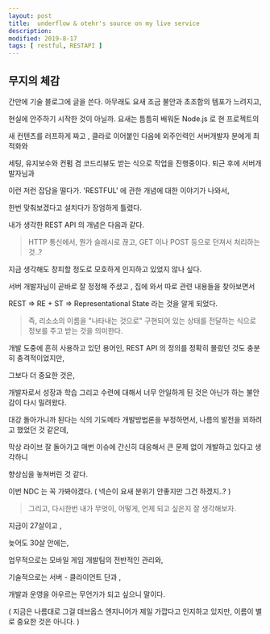 ```yaml
---
layout: post
title:  underflow & otehr's source on my live service
description: 
modified: 2019-8-17
tags: [ restful, RESTAPI ] 
---
```


## 무지의 체감

간만에 기술 블로그에 글을 쓴다. 아무래도 요새 조금 불안과 초조함의 템포가 느려지고,

현실에 안주하기 시작한 것이 아닐까. 요새는 틈틈히 배워둔 Node.js 로 현 프로젝트의 

새 컨텐츠를 러프하게 짜고 , 클라로 이어붙인 다음에 외주인력인 서버개발자 분에게 최적화와 

세팅, 유지보수와 컨펌 겸 코드리뷰도 받는 식으로 작업을 진행중이다. 퇴근 후에 서버개발자님과 

이런 저런 잡담을 떨다가. 'RESTFUL' 에 관한 개념에 대한 이야기가 나와서, 

한번 맞춰보겠다고 설치다가 장엄하게 틀렸다. 

내가 생각한 REST API 의 개념은 다음과 같다. 

> HTTP 통신에서, 뭔가 슬래시로 끊고, GET 이나 POST 등으로 던져서 처리하는 것..? 

지금 생각해도 창피할 정도로 모호하게 인지하고 있었지 않나 싶다. 

서버 개발자님이 곧바로 잘 정정해 주셨고 , 집에 와서 따로 관련 내용들을 찾아보면서 

REST => RE + ST => Representational State 라는 것을 알게 되었다. 

> 즉, 리소소의 이름을 "나타내는 것으로" 구현되어 있는 상태를 전달하는 식으로 정보를 주고 받는 것을 의미한다. 

개발 도중에 흔히 사용하고 있던 용어인, REST API 의 정의를 정확히 몰랐던 것도 충분히 충격적이었지만, 

그보다 더 중요한 것은, 

개발자로서 성장과 학습 그리고 수련에 대해서 너무 안일하게 된 것은 아닌가 하는 불안감이 다시 밀려왔다. 

대강 돌아가니까 된다는 식의 기도메타 개발방법론을 부정하면서, 나름의 발전을 꾀하려고 했었던 것 같은데, 

막상 라이브 잘 돌아가고 매번 이슈에 간신히 대응해서 큰 문제 없이 개발하고 있다고 생각하니 

향상심을 놓쳐버린 것 같다. 

이번 NDC 는 꼭 가봐야겠다. ( 넥슨이 요새 분위기 안좋지만 그건 하겠지..? )

> 그리고, 다시한번 내가 무엇이, 어떻게, 언제 되고 싶은지 잘 생각해보자. 

지금이 27살이고  , 

늦어도 30살 안에는,

업무적으로는 모바일 게임 개발팀의 전반적인 관리와,

기술적으로는 서버 - 클라이언트 단과 ,

개발과 운영을 아우르는 무언가가 되고 싶으니 말이다. 

( 지금은 나름대로 그걸 데브옵스 엔지니어가 제일 가깝다고 인지하고 있지만, 이름이 별로 중요한 것은 아니다. )


 